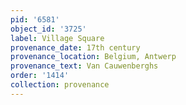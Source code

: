 ```yaml
---
pid: '6581'
object_id: '3725'
label: Village Square
provenance_date: 17th century
provenance_location: Belgium, Antwerp
provenance_text: Van Cauwenberghs
order: '1414'
collection: provenance
---
```

